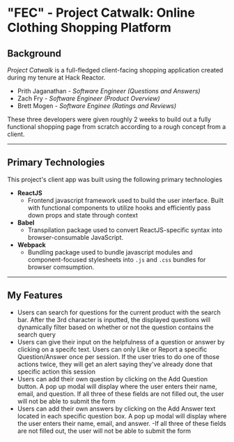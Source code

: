 # "FEC" - Project Catwalk: Online Clothing Shopping Platform

## Background

*Project Catwalk* is a full-fledged client-facing shopping application created during my tenure at Hack Reactor.

- Prith Jaganathan - *Software Engineer (Questions and Answers)*
- Zach Fry - *Software Engineer (Product Overview)*
- Brett Mogen - *Software Enginee (Ratings and Reviews)*


These three developers were given roughly 2 weeks to build out a fully functional shopping page from scratch according to a rough concept from a client.

---


## Primary Technologies

This project's client app was built using the following primary technologies

- **ReactJS**
    - Frontend javascript framework used to build the user interface. Built with functional components to utilize hooks and efficiently pass down props and state through context
- **Babel**
    - Transpilation package used to convert ReactJS-specific syntax into browser-consumable JavaScript.
- **Webpack**
    - Bundling package used to bundle javascript modules and component-focused stylesheets into ```.js``` and ```.css``` bundles for browser comsumption.

---

## My Features

- Users can search for questions for the current product with the search bar. After the 3rd character is inputted, the displayed questions will dynamically filter
based on whether or not the question contains the search query
- Users can give their input on the helpfulness of a question or answer by clicking on a specifc text. Users can only Like or Report a specific Question/Answer
once per session. If the user tries to do one of those actions twice, they will get an alert saying they've already done that specific action this session
- Users can add their own question by clicking on the Add Question button. A pop up modal will display where the user enters their name, email, and question.
If all three of these fields are not filled out, the user will not be able to submit the form
- Users can add their own answers by clicking on the Add Answer text located in each specific question box. A pop up modal will display where the user enters their name, email, and answer.
-If all three of these fields are not filled out, the user will not be able to submit the form
